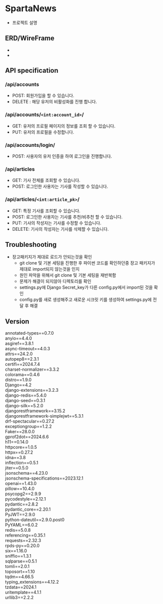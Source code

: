 # SpartaNews
 - 프로젝트 설명
## ERD/WireFrame
 - 
 - 
## API specification
### /api/accounts
 - POST: 회원가입을 할 수 있습니다.
 - DELETE : 해당 유저의 비활성화를 진행 합니다.

### /api/accounts/`<int:account_id>`/
 - GET: 유저의 프로필 페이지의 정보를 조회 할 수 있습니다.
 - PUT: 유저의 프로필을 수정합니다.

### /api/accounts/login/
 - POST: 사용자의 유저 인증을 하여 로그인을 진행합니다.

### /api/articles
 - GET: 기사 전체를 조회할 수 있습니다.
 - POST: 로그인한 사용자는 기사를 작성할 수 있습니다.

### /api/articles/`<int:article_pk>`/
 - GET: 특정 기사를 조회할 수 있습니다.
 - POST: 로그인한 사용자는 기사를 추천/비추천 할 수 있습니다.
 - PUT: 기사의 작성자는 기사를 수정할 수 있습니다.
 - DELETE: 기사의 작성자는 기사를 삭제할 수 있습니다.

## Troubleshooting
 - 장고패키지가 제대로 로드가 안되는것을 확인
    - git clone 및 기본 세팅을 진행한 후 파이썬 코드를 확인하던중 장고 패키지가 제대로 import되지 않는것을 인지
    - 원인 파악을 위해서 git clone 및 기본 세팅을 재반복함
    - 문제가 해결이 되지않아 디렉토리를 확인
    - settings.py에 Django Secret_key가 다른 config.py에서 import된 것을 확인
    - config.py를 새로 생성해주고 새로운 시크릿 키를 생성하여 settings.py에 전달 후 해결 

## Version
annotated-types==0.7.0  
anyio==4.4.0  
asgiref==3.8.1  
async-timeout==4.0.3  
attrs==24.2.0  
autopep8==2.3.1  
certifi==2024.7.4  
charset-normalizer==3.3.2  
colorama==0.4.6  
distro==1.9.0  
Django==4.2  
django-extensions==3.2.3  
django-redis==5.4.0  
django-seed==0.3.1  
django-silk==5.2.0  
djangorestframework==3.15.2  
djangorestframework-simplejwt==5.3.1  
drf-spectacular==0.27.2  
exceptiongroup==1.2.2  
Faker==28.0.0  
gprof2dot==2024.6.6  
h11==0.14.0  
httpcore==1.0.5  
httpx==0.27.2  
idna==3.8  
inflection==0.5.1  
jiter==0.5.0  
jsonschema==4.23.0  
jsonschema-specifications==2023.12.1  
openai==1.43.0  
pillow==10.4.0  
psycopg2==2.9.9  
pycodestyle==2.12.1  
pydantic==2.8.2  
pydantic_core==2.20.1  
PyJWT==2.9.0  
python-dateutil==2.9.0.post0  
PyYAML==6.0.2  
redis==5.0.8  
referencing==0.35.1  
requests==2.32.3  
rpds-py==0.20.0  
six==1.16.0  
sniffio==1.3.1  
sqlparse==0.5.1  
tomli==2.0.1  
toposort==1.10  
tqdm==4.66.5  
typing_extensions==4.12.2  
tzdata==2024.1  
uritemplate==4.1.1  
urllib3==2.2.2  